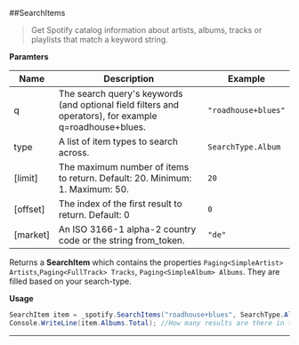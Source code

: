 ##SearchItems

> Get Spotify catalog information about artists, albums, tracks or playlists that match a keyword string.

**Paramters**

|Name|Description|Example|
|--------------|-------------------------|-------------------------|
|q| The search query's keywords (and optional field filters and operators), for example q=roadhouse+blues. | `"roadhouse+blues"`
|type| A list of item types to search across. | `SearchType.Album`
|[limit]| The maximum number of items to return. Default: 20. Minimum: 1. Maximum: 50. | `20`
|[offset]| The index of the first result to return. Default: 0 | `0`
|[market]| An ISO 3166-1 alpha-2 country code or the string from_token. | `"de"`

Returns a **SearchItem** which contains the properties `Paging<SimpleArtist> Artists`,`Paging<FullTrack> Tracks`, `Paging<SimpleAlbum> Albums`. They are filled based on your search-type.

**Usage**
```cs
SearchItem item = _spotify.SearchItems("roadhouse+blues", SearchType.Album);
Console.WriteLine(item.Albums.Total); //How many results are there in total? NOTE: item.Tracks = item.Artists = null
```

---
